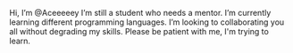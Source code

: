 Hi, I’m @Aceeeeey
I’m still a student who needs a mentor.
I’m currently learning different programming languages.
I’m looking to collaborating you all without degrading my skills.
Please be patient with me, I'm trying to learn.


<!---
Aceeeeey022/Aceeeeey022 is a ✨ special ✨ repository because its `README.md` (this file) appears on your GitHub profile.
You can click the Preview link to take a look at your changes.
--->
